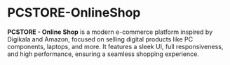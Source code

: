 # PCSTORE-OnlineShop
**PCSTORE - Online Shop** is a modern e-commerce platform inspired by Digikala and Amazon, focused on selling digital products like PC components, laptops, and more. It features a sleek UI, full responsiveness, and high performance, ensuring a seamless shopping experience. 
